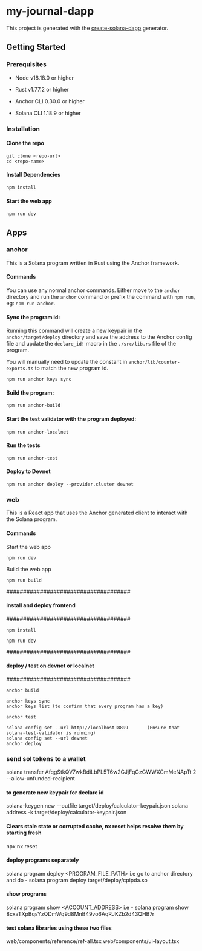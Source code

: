 
# my-journal-dapp

This project is generated with the [create-solana-dapp](https://github.com/solana-developers/create-solana-dapp) generator.

## Getting Started

### Prerequisites

- Node v18.18.0 or higher

- Rust v1.77.2 or higher
- Anchor CLI 0.30.0 or higher
- Solana CLI 1.18.9 or higher

### Installation

#### Clone the repo

```shell
git clone <repo-url>
cd <repo-name>
```

#### Install Dependencies

```shell
npm install
```

#### Start the web app

```
npm run dev
```

## Apps

### anchor

This is a Solana program written in Rust using the Anchor framework.

#### Commands

You can use any normal anchor commands. Either move to the `anchor` directory and run the `anchor` command or prefix the command with `npm run`, eg: `npm run anchor`.

#### Sync the program id:

Running this command will create a new keypair in the `anchor/target/deploy` directory and save the address to the Anchor config file and update the `declare_id!` macro in the `./src/lib.rs` file of the program.

You will manually need to update the constant in `anchor/lib/counter-exports.ts` to match the new program id.

```shell
npm run anchor keys sync
```

#### Build the program:

```shell
npm run anchor-build
```

#### Start the test validator with the program deployed:

```shell
npm run anchor-localnet
```

#### Run the tests

```shell
npm run anchor-test
```

#### Deploy to Devnet

```shell
npm run anchor deploy --provider.cluster devnet
```

### web

This is a React app that uses the Anchor generated client to interact with the Solana program.

#### Commands

Start the web app

```shell
npm run dev
```

Build the web app

```shell
npm run build
```






#####################################
#### install and deploy frontend ####
#####################################

``` install the neccessary packages
npm install
```

``` run the frontend
npm run dev
```

#####################################
#### deploy / test on devnet or localnet ####
#####################################

``` run test (run inside anchor directory)
anchor build
```

``` sync all keys (run inside anchor directory)
anchor keys sync
anchor keys list (to confirm that every program has a key)
```

``` run test either on localhost or devnet, change anchor.toml cluster to either reflect localnet or devnet before deployment
anchor test
```

``` deploy to localhost or devnet, change anchor.toml cluster to either reflect localnet or devnet before deployment
solana config set --url http://localhost:8899       (Ensure that solana-test-validator is running)
solana config set --url devnet
anchor deploy 
```




### send sol tokens to a wallet
solana transfer AfqgStkQV7wkBdiLbPL5T6w2GJjFqGzGWWXCmMeNApTt 2 --allow-unfunded-recipient


#### to generate new keypair for declare id
solana-keygen new --outfile target/deploy/calculator-keypair.json
solana address -k target/deploy/calculator-keypair.json


####  Clears stale state or corrupted cache, nx reset helps resolve them by starting fresh
npx nx reset


#### deploy programs separately
solana program deploy <PROGRAM_FILE_PATH>
i.e go to anchor directory and do - solana program deploy target/deploy/cpipda.so


#### show programs
solana program show <ACCOUNT_ADDRESS>
i.e - solana program show 8cxaTXpBqsYzQDmWq9d8MnB49vo6AqRJKZb2d43QHB7r


#### test solana libraries using these two files
web/components/reference/ref-all.tsx
web/components/ui-layout.tsx


